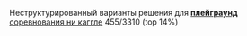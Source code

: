 Неструктурированный варианты решения для [**плейграунд** соревнования ни каггле](https://www.kaggle.com/competitions/playground-series-s5e4) 455/3310 (top 14%)
